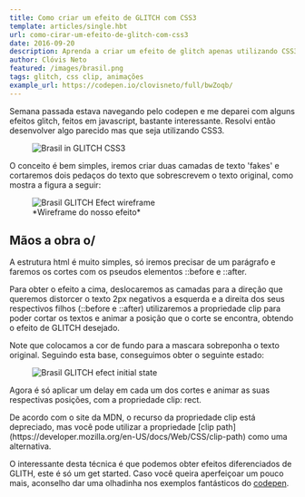 ```yaml
---
title: Como criar um efeito de GLITCH com CSS3
template: articles/single.hbt
url: como-cirar-um-efeito-de-glitch-com-css3
date: 2016-09-20
description: Aprenda a criar um efeito de glitch apenas utilizando CSS3 com keyframes e algumas técnicas de clip
author: Clóvis Neto
featured: /images/brasil.png
tags: glitch, css clip, animações
example_url: https://codepen.io/clovisneto/full/bwZoqb/
---
```


Semana passada estava navegando pelo codepen e me deparei com alguns efeitos glitch, feitos em javascript, bastante interessante. Resolvi então desenvolver algo parecido mas que seja utilizando CSS3.

<figure class="center-txt">
	<img src="/images/brasil-animado.gif" alt="Brasil in GLITCH CSS3">
</figure>

O conceito é bem simples, iremos criar duas camadas de texto 'fakes' e cortaremos dois pedaços do texto que sobrescrevem o texto original, como mostra a figura a seguir:

<figure class="center-txt">
	<img src="/images/brasil-glitch-wireframe.jpg" alt="Brasil GLITCH Efect wireframe">
	<figcaption class="legend">*Wireframe do nosso efeito*</figcaption>
</figure>

## Mãos a obra o/

A estrutura html é muito simples, só iremos precisar de um parágrafo e faremos os cortes com os pseudos elementos <span class="green">::before</span> e <span class="green">::after</span>.

<script src="https://gist.github.com/clovisdasilvaneto/8921bb906361c85452bcfba17a0ff19b.js"></script>

Para obter o efeito a cima, deslocaremos as camadas para a direção que queremos distorcer o texto <span class="green">2px</span> negativos a esquerda e a direita dos seus respectivos filhos (<span class="green">::before</span> e <span class="green">::after</span>) utilizaremos a propriedade <span class="green">clip</span> para poder cortar os textos e animar a posição que o corte se encontra, obtendo o efeito de GLITCH desejado.

<script src="https://gist.github.com/clovisdasilvaneto/71babafa6b1270845ead953f9e407077.js"></script>

Note que colocamos a cor de fundo para a mascara sobreponha o texto original. Seguindo esta base, conseguimos obter o seguinte estado:

<figure class="center-txt">
	<img src="/images/brasil-inital-state.png" alt="Brasil GLITCH efect initial state">
</figure>

Agora é só aplicar um delay em cada um dos cortes e animar as suas respectivas posições, com a propriedade <span class="green">clip: rect</span>.

<script src="https://gist.github.com/clovisdasilvaneto/8d8ef874e08b1f5c7dd768e633671c52.js"></script>

<p class="danger-note">
	De acordo com o site da MDN, o recurso da propriedade <span class="yellow text-note">clip</span> está depreciado, mas você pode utilizar a propriedade [clip path](https://developer.mozilla.org/en-US/docs/Web/CSS/clip-path) como uma alternativa.
</p>

O interessante desta técnica é que podemos obter efeitos diferenciados de GLITH, este é só um get started. Caso você queira aperfeiçoar um pouco mais, aconselho dar uma olhadinha nos exemplos fantásticos do [codepen](http://codepen.io/search/pens/?q=GLITCH%20&limit=all&order=popularity&depth=everything&show_forks=false).